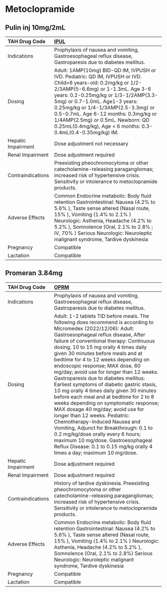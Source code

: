 # Metoclopramide

## Pulin inj 10mg/2mL

| TAH Drug Code      | [IPUL](https://www.tahsda.org.tw/drugs/hissearch.php?drug_code=IPUL)                                                                                                                                                                                                                                                                                                                                         |
|:-------------------|:-------------------------------------------------------------------------------------------------------------------------------------------------------------------------------------------------------------------------------------------------------------------------------------------------------------------------------------------------------------------------------------------------------------|
| Indications        | Prophylaxis of nausea and vomiting, Gastroesophageal reflux disease, Gastroparesis due to diabetes mellitus.                                                                                                                                                                                                                                                                                                 |
| Dosing             | Adult: 1AMP(10mg) BID-QD IM, IVPUSH or IVD. Pediatric: QD IM, IVPUSH or IVD. Child>6 years-old: 0.2mg/kg or 1/2-2/3AMP(5-6.6mg) or 1-1.3mL. Age 3-6 years: 0.2-0.25mg/kg or 1/3-1/2AMP(3.3-5mg) or 0.7-1.0mL. Age1-3 years: 0.25mg/kg or 1/4-1/3AMP(2.5-3.3mg) or 0.5-0.7mL. Age 6-12 months: 0.3mg/kg or 1/4AMP(2.5mg) or 0.5mL. Newborn: QD 0.25mL(0.4mg/kg), Age < 6 months: 0.3-0.4mL(0.4-0.35mg/kg) IM. |
| Hepatic Impairment | Dose adjustment not necessary                                                                                                                                                                                                                                                                                                                                                                                |
| Renal Impairment   | Dose adjustment required                                                                                                                                                                                                                                                                                                                                                                                     |
| Contraindications  | Preexisting pheochromocytoma or other catecholamine-releasing paragangliomas; increased risk of hypertensive crisis. Sensitivity or intolerance to metoclopramide products.                                                                                                                                                                                                                                  |
| Adverse Effects    | Common Endocrine metabolic: Body fluid retention Gastrointestinal: Nausea (4.2% to 5.6% ), Taste sense altered (Nasal route, 15% ), Vomiting (1.4% to 2.1% ) Neurologic: Asthenia, Headache (4.2% to 5.2% ), Somnolence (Oral, 2.1% to 2.8% ; IV, 70% ) Serious Neurologic: Neuroleptic malignant syndrome, Tardive dyskinesia                                                                               |
| Pregnancy          | Compatible                                                                                                                                                                                                                                                                                                                                                                                                   |
| Lactation          | Compatible                                                                                                                                                                                                                                                                                                                                                                                                   |

## Promeran 3.84mg

| TAH Drug Code      | [OPRM](https://www.tahsda.org.tw/drugs/hissearch.php?drug_code=OPRM)                                                                                                                                                                                                                                                                                                                                                                                                                                                                                                                                                                                                                                                                                                                                                                                                                                                                |
|:-------------------|:------------------------------------------------------------------------------------------------------------------------------------------------------------------------------------------------------------------------------------------------------------------------------------------------------------------------------------------------------------------------------------------------------------------------------------------------------------------------------------------------------------------------------------------------------------------------------------------------------------------------------------------------------------------------------------------------------------------------------------------------------------------------------------------------------------------------------------------------------------------------------------------------------------------------------------|
| Indications        | Prophylaxis of nausea and vomiting, Gastroesophageal reflux disease, Gastroparesis due to diabetes mellitus.                                                                                                                                                                                                                                                                                                                                                                                                                                                                                                                                                                                                                                                                                                                                                                                                                        |
| Dosing             | Adult: 1-2 tablets TID before meals. The following does recommend is according to Micromedex (2022/12/06): Adult: Gastroesophageal reflux disease, After failure of conventional therapy: Continuous dosing, 10 to 15 mg orally 4 times daily given 30 minutes before meals and at bedtime for 4 to 12 weeks depending on endoscopic response; MAX dose, 60 mg/day; avoid use for longer than 12 weeks. Gastroparesis due to diabetes mellitus: Earliest symptoms of diabetic gastric stasis, 10 mg orally 4 times daily given 30 minutes before each meal and at bedtime for 2 to 8 weeks depending on symptomatic response; MAX dosage 40 mg/day; avoid use for longer than 12 weeks. Pediatric: Chemotherapy-Induced Nausea and Vomiting, Adjunct for Breakthrough: 0.1 to 0.2 mg/kg/dose orally every 6 hours; maximum 10 mg/dose. Gastroesophageal Reflux Disease: 0.1 to 0.15 mg/kg orally 4 times a day; maximum 10 mg/dose. |
| Hepatic Impairment | Dose adjustment required                                                                                                                                                                                                                                                                                                                                                                                                                                                                                                                                                                                                                                                                                                                                                                                                                                                                                                            |
| Renal Impairment   | Dose adjustment required                                                                                                                                                                                                                                                                                                                                                                                                                                                                                                                                                                                                                                                                                                                                                                                                                                                                                                            |
| Contraindications  | History of tardive dyskinesia. Preexisting pheochromocytoma or other catecholamine-releasing paragangliomas; increased risk of hypertensive crisis. Sensitivity or intolerance to metoclopramide products.                                                                                                                                                                                                                                                                                                                                                                                                                                                                                                                                                                                                                                                                                                                          |
| Adverse Effects    | Common Endocrine metabolic: Body fluid retention Gastrointestinal: Nausea (4.2% to 5.6% ), Taste sense altered (Nasal route, 15% ), Vomiting (1.4% to 2.1% ) Neurologic: Asthenia, Headache (4.2% to 5.2% ), Somnolence (Oral, 2.1% to 2.8%) Serious Neurologic: Neuroleptic malignant syndrome, Tardive dyskinesia                                                                                                                                                                                                                                                                                                                                                                                                                                                                                                                                                                                                                 |
| Pregnancy          | Compatible                                                                                                                                                                                                                                                                                                                                                                                                                                                                                                                                                                                                                                                                                                                                                                                                                                                                                                                          |
| Lactation          | Compatible                                                                                                                                                                                                                                                                                                                                                                                                                                                                                                                                                                                                                                                                                                                                                                                                                                                                                                                          |

